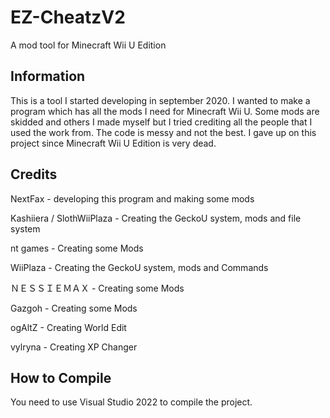 # EZ-CheatzV2
A mod tool for Minecraft Wii U Edition

## Information
This is a tool I started developing in september 2020. I wanted to make a program which has all the mods I need for Minecraft Wii U. Some mods are skidded and others I made myself but I tried crediting all the people that I used the work from. The code is messy and not the best.
I gave up on this project since Minecraft Wii U Edition is very dead.

## Credits

NextFax - developing this program and making some mods 

Kashiiera / SlothWiiPlaza - Creating the GeckoU system, mods and file system 

nt games - Creating some Mods 

WiiPlaza - Creating the GeckoU system, mods and Commands 

ＮＥＳＳＩＥＭＡＸ - Creating some Mods 

Gazgoh - Creating some Mods 

ogAltZ - Creating World Edit

vylryna - Creating XP Changer

## How to Compile
You need to use Visual Studio 2022 to compile the project.
